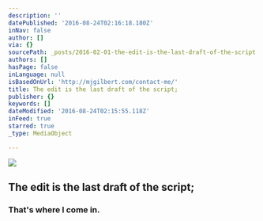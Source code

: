 ```yaml
---
description: ''
datePublished: '2016-08-24T02:16:18.180Z'
inNav: false
author: []
via: {}
sourcePath: _posts/2016-02-01-the-edit-is-the-last-draft-of-the-script.md
authors: []
hasPage: false
inLanguage: null
isBasedOnUrl: 'http://mjgilbert.com/contact-me/'
title: The edit is the last draft of the script;
publisher: {}
keywords: []
dateModified: '2016-08-24T02:15:55.118Z'
inFeed: true
starred: true
_type: MediaObject

---
```

![](https://the-grid-user-content.s3-us-west-2.amazonaws.com/ecf74b73-6377-4460-bd1b-1cff8d17bfc2.jpg)

## The edit is the last draft of the script;

### That's where I come in.